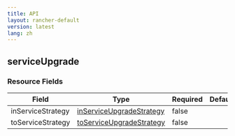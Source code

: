 ```yaml
---
title: API
layout: rancher-default
version: latest
lang: zh
---
```


## serviceUpgrade





### Resource Fields

Field | Type | Required | Default | Description
---|---|---|---|---
inServiceStrategy | [inServiceUpgradeStrategy]({{site.baseurl}}/rancher/{{page.version}}/{{page.lang}}/api/api-resources/inServiceUpgradeStrategy/) | false |  | 
toServiceStrategy | [toServiceUpgradeStrategy]({{site.baseurl}}/rancher/{{page.version}}/{{page.lang}}/api/api-resources/toServiceUpgradeStrategy/) | false |  | 

